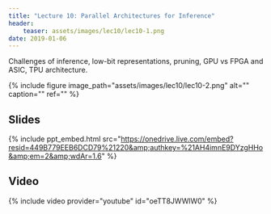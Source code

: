 ```yaml
---
title: "Lecture 10: Parallel Architectures for Inference"
header:
    teaser: assets/images/lec10/lec10-1.png
date: 2019-01-06
---
```


Challenges of inference, low-bit representations, pruning,
GPU vs FPGA and ASIC, TPU architecture.

{% include figure image_path="assets/images/lec10/lec10-2.png" alt="" caption="" ref="" %}

## Slides

{% include ppt_embed.html
src="https://onedrive.live.com/embed?resid=449B779EEB6DCD79%21220&amp;authkey=%21AH4imnE9DYzgHHo&amp;em=2&amp;wdAr=1.6" %}

## Video

{% include video provider="youtube" id="oeTT8JWWlW0" %}


